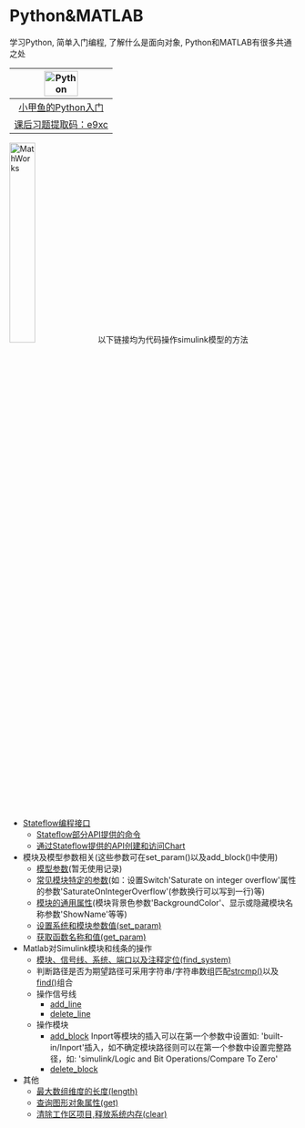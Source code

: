 Python&MATLAB
========
学习Python, 简单入门编程, 了解什么是面向对象, Python和MATLAB有很多共通之处

|<img src="https://i2.hdslb.com/bfs/archive/9a8f816fdadd1b814c5ce51e7ead25319166eb92.jpg@320w_200h.webp" alt="Python" title="Python image" width="60%"/>|
|:-:|
|[小甲鱼的Python入门](https://www.bilibili.com/video/av4050443?from=search&seid=1496318060419049403"Python入门")|
|[课后习题提取码：e9xc](https://pan.baidu.com/s/1bXkNaveiYIFxelvIEN9G8g)| 
<img src="https://ww2.mathworks.cn/etc/designs/mathworks/img/pic-header-mathworks-logo.svg" title="MathWorks" width="30%"/>
以下链接均为代码操作simulink模型的方法

+ [Stateflow编程接口](https://ww2.mathworks.cn/help/stateflow/programmatic-manipulation.html)
  + [Stateflow部分API提供的命令](https://ww2.mathworks.cn/help/stateflow/api/quick-start-for-the-stateflow-api.html)
  + [通过Stateflow提供的API创建和访问Chart](https://ww2.mathworks.cn/help/stateflow/api/quick-start-for-the-stateflow-api.html)
+ 模块及模型参数相关(这些参数可在set_param()以及add_block()中使用)
  + [模型参数](https://ww2.mathworks.cn/help/simulink/slref/model-parameters.html)(暂无使用记录)
  + [常见模块特定的参数](https://ww2.mathworks.cn/help/simulink/slref/block-specific-parameters.html#mw_c89fb247-a4eb-4a4f-bcc4-d27a68502cb4)(如：设置Switch'Saturate on integer overflow'属性的参数'SaturateOnIntegerOverflow'(参数换行可以写到一行)等)
  + [模块的通用属性](https://ww2.mathworks.cn/help/simulink/slref/common-block-parameters.html)(模块背景色参数'BackgroundColor'、显示或隐藏模块名称参数'ShowName'等等)
  + [设置系统和模块参数值(set_param)](https://ww2.mathworks.cn/help/simulink/slref/set_param.html?s_tid=doc_ta)
  + [获取函数名称和值(get_param)](https://ww2.mathworks.cn/help/simulink/slref/get_param.html?searchHighlight=get_param&s_tid=doc_srchtitle)
+ Matlab对Simulink模块和线条的操作
  + [模块、信号线、系统、端口以及注释定位(find_system)](https://ww2.mathworks.cn/help/simulink/slref/find_system.html?s_tid=doc_ta)
  + 判断路径是否为期望路径可采用字符串/字符串数组匹配[strcmp()](https://ww2.mathworks.cn/help/matlab/ref/strcmp.html?searchHighlight=strcmp&s_tid=doc_srchtitle)以及[find()](https://ww2.mathworks.cn/help/matlab/ref/find.html?s_tid=doc_ta)组合
  + 操作信号线
    + [add_line](https://ww2.mathworks.cn/help/simulink/slref/add_line.html?searchHighlight=add_line&s_tid=doc_srchtitle)
    + [delete_line](https://ww2.mathworks.cn/help/simulink/slref/delete_line.html?s_tid=doc_ta)
  + 操作模块
    + [add_block](https://ww2.mathworks.cn/help/simulink/slref/add_block.html?s_tid=doc_ta) Inport等模块的插入可以在第一个参数中设置如: 'built-in/Inport'插入，如不确定模块路径则可以在第一个参数中设置完整路径，如: 'simulink/Logic and Bit Operations/Compare To Zero'
    + [delete_block](https://ww2.mathworks.cn/help/simulink/slref/delete_block.html?s_tid=doc_ta)
+ 其他
  + [最大数组维度的长度(length)](https://ww2.mathworks.cn/help/matlab/ref/length.html?searchHighlight=length&s_tid=doc_srchtitle)
  + [查询图形对象属性(get)](https://ww2.mathworks.cn/help/matlab/ref/get.html?searchHighlight=get&s_tid=doc_srchtitle)
  + [清除工作区项目,释放系统内存(clear)](https://ww2.mathworks.cn/help/matlab/ref/clear.html?searchHighlight=clear&s_tid=doc_srchtitle)
